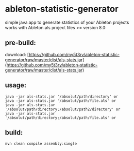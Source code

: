 # ableton-statistic-generator
simple java app to generate statistics of your Ableton projects <br>
works with Ableton als project files >= version 8.0 


## pre-build:
download:
[https://github.com/my5t3ry/ableton-statistic-generator/raw/master/dist/als-stats.jar](https://github.com/my5t3ry/ableton-statistic-generator/raw/master/dist/als-stats.jar)

## usage:
```
java -jar als-stats.jar '/absolut/path/directory' or 
java -jar als-stats.jar '/absolut/path/file.als' or
java -jar als-stats.jar '/absolut/path/directory;/absolut/path2/directory' or 
java -jar als-stats.jar '/absolut/path/directory;/absolut/path/file.als' or 
```


## build:
```
mvn clean compile assembly:single 
```



